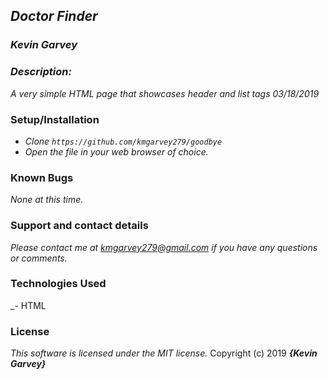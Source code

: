 ## _Doctor Finder_

### _***Kevin Garvey***_

### _Description:_
_A very simple HTML page that showcases header and list tags 03/18/2019_

### Setup/Installation
- _Clone ``https://github.com/kmgarvey279/goodbye``_
- _Open the file in your web browser of choice._



### Known Bugs
_None at this time._

### Support and contact details

_Please contact me at kmgarvey279@gmail.com if you have any questions or comments._

### Technologies Used

_- HTML

### License

_This software is licensed under the MIT license._
Copyright (c) 2019 **_{Kevin Garvey}_**
